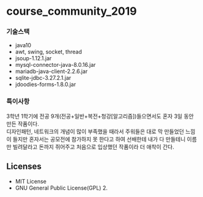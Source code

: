 # course_community_2019

### 기술스택
* java10
* awt, swing, socket, thread
* jsoup-1.12.1.jar
* mysql-connector-java-8.0.16.jar
* mariadb-java-client-2.2.6.jar
* sqlite-jdbc-3.27.2.1.jar
* jdoodies-forms-1.8.0.jar

### 특이사항   
3학년 1학기에 전공 9개(전공+일반+복전+청강[알고리즘])들으면서도 혼자 3일 동안 만든 작품이다.   
디자인패턴, 네트워크의 개념이 많이 부족했을 때라서 주워들은 대로 막 만들었던 느낌이 들지만 혼자서는 공모전에 참가하지 못 한다고 하여 선배한테 내가 다 만들테니 이름만 빌려달라고 돈까지 쥐어주고 처음으로 입상했던 작품이라 더 애착이 간다.

## Licenses
* MIT License
* GNU General Public License(GPL) 2.
